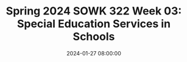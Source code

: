 ---
layout: single_presentation
name: spring-2024-sowk-322-week-03-special-education-services-in-schools.md
title: "Spring 2024 SOWK 322 Week 03: Special Education Services in Schools"
date:  2024-01-27 08:00:00
presentation_id: tpTZZi
permalink: /tpTZZi/
redirect_from:
  - /presentations/tpTZZi/spring-2024-sowk-322-week-03-special-education-services-in-schools
slides: 
  - slide_name: deck-12087-large-0.jpeg
    slide_text: >
      <p>Special Education Services in Schools
      Jacob Campbell, LICSW at Heritage University Spring 2024 SOWK 322 Photo by Renan Kamikoga on Unsplash</p>
      
  - slide_name: deck-12087-large-1.jpeg
    slide_text: >
      <p>Agenda
      How Does Special Education Services Work in Schools
      Week three course plan General overview of special education Referral process for special services Positions and rolls
      Jacob Campbell, Ph.D. LICSW at Heritage University
      Spring 2024 SOWK 322</p>
      
  - slide_name: deck-12087-large-2.jpeg
    slide_text: >
      <p>Week Three Course Plan What You Need to Do
      Disability History and Law: Where Are We Now and Where Do We Need To Go What Does Access Really Mean The Disability Rights Movement Disability Law and Your Curiosity
      Review and Take Quiz
      At Least 3 Replies in Forums
      An Overview of the Americans with Disabilities Act Americans with Disabilities Act
      Call toll-free 1-800-949-4232 V/TTY
      An Overview of the Americans with Disabilities Act The Americans with Disabilities Act (ADA), enacted in 1990, is a civil rights law that prohibits discrimination against individuals with disabilities in all areas of public life, including jobs, schools, transportation, and all public and private places that are open to the general public. The ADA is divided into five titles (or sections) that relate to different areas of public life.
      Title I - Employment • Designed to help people with disabilities access the same employment opportunities and benefits available to people without disabilities. • Applies to employers with 15 or more employees.
      Read Chapter 3 The Disability Rights Movement in the United States
      • Requires employers to provide reasonable accommodations to qualified applicants or employees. A “reasonable accommodation” is a change that does not cause the employer “undue hardship” (too much difficulty or expense). • Defines disability, establishes guidelines for the reasonable accommodation process, addresses medical examinations and inquiries, and defines “direct threat” when there is risk of substantial harm to the health or safety of the individual employee with a disability or others. • Regulated and enforced by the U.S. Equal Employment Opportunity Commission. http://www.eeoc.gov/laws/types/disability.cfm
      Title II - Public Services: State and Local Government •
      Prohibits discrimination on the basis of disability by “public entities,” which are programs, services and activities operated by state and local governments.
      •
      Requires public entities (programs, services and activities operated by state and local governments) to be accessible to individuals with disabilities.
      Watch Videos
      • Outlines requirements for self-evaluation and planning; making reasonable modifications to policies, practices, and procedures where necessary to avoid discrimination; identifying architectural barriers; and communicating effectively with people with hearing, vision and speech disabilities. • Regulated and enforced by the U.S. Department of Justice. http://www.ada.gov
      Title III - Public Accommodations and Services Operated by Private Entities • Prohibits places of public accommodation from discriminating against individuals with disabilities. Public accommodations include privately-owned, leased or operated facilities like hotels, restaurants, retail merchants, doctors’ offices, golf courses, private schools, sports stadiums, theaters, and so on. • Sets the minimum standards for accessibility for alterations, new construction and barrier removal. www.adata.org
      1
      Jacob Campbell, Ph.D. LICSW at Heritage University
      2015
      Ed Roberts: His Words, His Vision
      Spring 2024 SOWK 322</p>
      
  - slide_name: deck-12087-large-3.jpeg
    slide_text: >
      <p>Legal Basis
      for Special Education • Americans With Disabilities Act • Individuals With Disabilities Education Improvement Act • Washington Administrative Code (Chapter 392-172A): Rules for the Provision of Special Education to Special Education Students
      Jacob Campbell, Ph.D. LICSW at Heritage University
      Spring 2024 SOWK 322</p>
      
  - slide_name: deck-12087-large-4.jpeg
    slide_text: >
      <p>A service not a place…
      • Special education is not a classroom, it is a continuum of services • Special education is de ined by the type of instruction the student gets, not where the instruction occurs • Special education is specially designed instruction which is de ined as:
      a change in the teaching strategies and methods used in order to di erentiate material for students
      Spring 2024 SOWK 322 f
      f
      ff
      Jacob Campbell, Ph.D. LICSW at Heritage University</p>
      
  - slide_name: deck-12087-large-5.jpeg
    slide_text: >
      <p>Important Terms in Special Education • Free and Appropriate Public Education (FAPE) A program designed to meet the individual needs of the student at no cost to the family. • Specially Designed Instruction (SDI) Organized and planned instructional activities, which adapt, as appropriate, the content, methodology, or delivery of instruction, in order to address the unique needs that result from a student’s disability.
      Jacob Campbell, Ph.D. LICSW at Heritage University
      Spring 2024 SOWK 322</p>
      
  - slide_name: deck-12087-large-6.jpeg
    slide_text: >
      <p>504 Plan
      Explanation &amp; Eligibility A 504 plan is an accommodation plan that allows a student access to his/her educational program to the same extent as nondisabled peers. To be eligible, a student must have an identi ied disability that: Adversely impacts educational progress Requires accommodations to mitigate the inequity in their to access to their educational program
      Spring 2024 SOWK 322 f
      Jacob Campbell, Ph.D. LICSW at Heritage University</p>
      
  - slide_name: deck-12087-large-7.jpeg
    slide_text: >
      <p>What is an IEP?
      Individualized Education Program • De ines the student’s present levels of performance in areas of eligibility • Outlines measurable goals and objectives in all areas of eligibility • Describes the accommodations and modi ications the student requires • Identi ies the least restrictive environment (LRE), how much time the student will spend in special ed and general ed settings, and who is responsible for the implementation of services and tracking of progress • De ines a transition plan and course of study after age 16
      Spring 2024 SOWK 322 f
      f
      f
      f
      Jacob Campbell, Ph.D. LICSW at Heritage University</p>
      
  - slide_name: deck-12087-large-8.jpeg
    slide_text: >
      <p>Quali ication for Services What Does it Take?
      A student eligible for special education must: Have an identi ied disability (in one of 14 categories) that… 1. Adversely impacts their education progress and 2. Requires specially designed instruction (SDI) A student can have a disability and not meet the other 2 tiers, therefore, not be eligible for special education services under IDEA.
      f
      f
      Jacob Campbell, Ph.D. LICSW at Heritage University
      Spring 2024 SOWK 322</p>
      
  - slide_name: deck-12087-large-9.jpeg
    slide_text: >
      <p>Typical Referral Concerns Frequent Needs of Students
      • Academic delays of ~2 or more years despite average capabilities/ cognitive skills and multiple interventions over time • Lack of progress within an intervention when peers are making consistent progress • Attention or behavior results in signi icant academic delays or lack of access to instruction • Social skill or behavior delays result in underperformance or inability to bene it adequately from instruction Spring 2024 SOWK 322 f
      f
      Jacob Campbell, Ph.D. LICSW at Heritage University</p>
      
  - slide_name: deck-12087-large-10.jpeg
    slide_text: >
      <p>• Limited English pro iciency
      Considerations What Do Schools Look At?
      • Lack of attendance over time/numerous absences • Environmental issues • Exposure to adequate instruction in reading and math • Interventions provided prior to referral
      f
      Jacob Campbell, Ph.D. LICSW at Heritage University
      Spring 2024 SOWK 322</p>
      
  - slide_name: deck-12087-large-11.jpeg
    slide_text: >
      <p>Who Makes Them Anyone can make a referral for special education services if they believe the student would bene it from a more specialized instructional program than can be provided in the general education setting.
      f
      Jacob Campbell, Ph.D. LICSW at Heritage University
      The Road to Referrals
      Spring 2024 SOWK 322</p>
      
  - slide_name: deck-12087-large-12.jpeg
    slide_text: >
      <p>The Road To Referrals What is the Process
      Anyone can make a referral for special education services if they believe the student would bene it from a more specialized instructional program than can be provided in the general education setting
      A referral must be submitted in writing to the building or district level
      !
      Spring 2024 SOWK 322 f
      Jacob Campbell, Ph.D. LICSW at Heritage University
      The best person to send the referral to is the building administrator and/or the school psychologist</p>
      
  - slide_name: deck-12087-large-13.jpeg
    slide_text: >
      <p>At The Referral Team Meeting
      The teacher presents the data they have collected on: • Interventions that have been attempted, • How long they were attempted, and • Results of the interventions Based on this information the referral team makes a determination as to whether to proceed with a special education evaluation or if more information is needed.
      f
      Jacob Campbell, Ph.D. LICSW at Heritage University
      Other data shared includes: •
      absence pro ile
      •
      assessment information from student track
      •
      primary language
      •
      discipline history
      •
      health
      •
      academic history
      Spring 2024 Spring SOWK 2023322 SOWK 322</p>
      
  - slide_name: deck-12087-large-14.jpeg
    slide_text: >
      <p>Timeline
      What Are the Requirements after a O icial Request 25 school days • The amount of time the team has to meet to decide if an evaluation is going to occur and inform parents of the decision and obtain consent to evaluate 35 school days • The number of days from the data of consent that a team has to complete an evaluation if one is recommended.
      So… an evaluation is not a quick process
      30 calendar days • The number of days a team has to develop an initial IEP if the student is found to be eligible for special education services. Spring 2024 SOWK 322 ff
      Jacob Campbell, Ph.D. LICSW at Heritage University</p>
      
  - slide_name: deck-12087-large-15.jpeg
    slide_text: >
      <p>Eligibility Categories &amp; Programs What Is O ered In Pasco
      14 Eligibility Categories
      13 Special Service Programs
      ff
      Jacob Campbell, Ph.D. LICSW at Heritage University
      •
      Health Impairment
      •
      Emotional/ Behavioral Disability
      •
      Behavior Programs (BRIDGES)
      Spring 2024 SOWK 322</p>
      
  - slide_name: deck-12087-large-16.jpeg
    slide_text: >
      <p>Coordinating Services
      How Outside Services Can Collaborate with Special Education
      Requesting records Connecting with case manager Seeing programs irst hand Participating in meetings Sharing recommendations
      f
      Jacob Campbell, Ph.D. LICSW at Heritage University
      Spring 2024 SOWK 322</p>
      
  - slide_name: deck-12087-large-17.jpeg
    slide_text: >
      <p>Positions and Rolls
      Jacob Campbell, Ph.D. LICSW at Heritage University
      Spring 2024 SOWK 322</p>
      
  - slide_name: deck-12087-large-18.jpeg
    slide_text: >
      <p>Positions and Rolls • Student • Parent • Teachers • School Counselor
      • Special Services Administrators • Speech Language Pathologist
      • School Psychologist
      • Occupational Therapist
      • Education Specialists
      • Physical Therapist
      • School Administrators or Principals
      • School Nurse
      Jacob Campbell, Ph.D. LICSW at Heritage University
      • School Social Workers Spring 2024 SOWK 322</p>
      
presentation_description: >
  <p>In week three we continue to learn about the disability rights movement in the United States. Students have a reading quiz about the American’s with Disabilities Act (ADA). In the lecture video for this week, students will also have the opportunity to learn about legislation such as ADA and the Individuals With Disabilities Education Improvement Act (IDEA) mean for schools. The following are the learning objectives for this week.</p>
  <ul>
  <li>Develop an understanding of the modern disability rights movement</li>
  <li>Demonstrate knowledge of some key components of the Americans with Disabilities Act</li>
  <li>Learn about some of the experience persons starting in the disability rights movement in the United States</li>
  <li>Hear information about what some of the laws mean in practice for students in K-12 settings</li>
  </ul>
  
downloadable_slides: deck-12087.pdf
slides_count: 19
header:
  teaser: deck-12087-thumb-0.jpeg
presentation_video:
location: "Heritage University"
tags:
  - Heritage University
  - BASW Program
  - SOWK 322
---